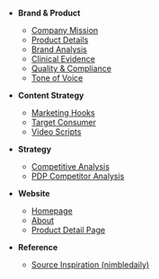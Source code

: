 <!-- docs/_sidebar.md -->

*   **Brand & Product**
    *   [Company Mission](company.md)
    *   [Product Details](product.md)
    *   [Brand Analysis](BrandAnalysis.md)
    *   [Clinical Evidence](clinical.md)
    *   [Quality & Compliance](quality.md)
    *   [Tone of Voice](toneofvoice.md)

*   **Content Strategy**
    *   [Marketing Hooks](hooks.md)
    *   [Target Consumer](consumer.md)
    *   [Video Scripts](VideoScripts.md)

*   **Strategy**
    *   [Competitive Analysis](competitor_comp.md)
    *   [PDP Competitor Analysis](pdp_competitor_analysis.md)

*   **Website**
    *   [Homepage](homepage.md)
    *   [About](about.md)
    *   [Product Detail Page](pdp.md)

*   **Reference**
    *   [Source Inspiration (nimbledaily)](nimbledaily.md) 